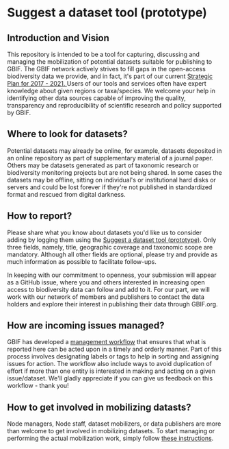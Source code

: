 # Suggest a dataset tool (prototype)

## Introduction and Vision
This repository is intended to be a tool for capturing, discussing and managing the mobilization of potential datasets suitable for publishing to GBIF. The GBIF network actively strives to fill gaps in the open-access biodiversity data we provide, and in fact, it's part of our current [Strategic Plan for 2017 - 2021. ](http://www.gbif.org/sites/default/files/documents/Approved_Strategic_Plan_2017-2021.pdf) Users of our tools and services often have expert knowledge about given regions or taxa/species. We welcome your help in identifying other data sources capable of improving the quality, transparency and reproducibility of scientific research and policy supported by GBIF.

## Where to look for datasets?
Potential datasets may already be online, for example, datasets deposited in an online repository as part of supplementary material of a journal paper. Others may be datasets generated as part of taxonomic research or biodiversity monitoring projects but are not being shared. In some cases the datasets may be offline, sitting on individual's or institutional hard disks or servers and could be lost forever if they're not published in standardized format and rescued from digital darkness.  

## How to report? 
Please share what you know about datasets you'd like us to consider adding by logging them using the [Suggest a dataset tool (prototype)](https://demo.gbif.org/tools/suggest-dataset). Only three fields, namely, title, geographic coverage and taxonomic scope are mandatory. Although all other fields are optional, please try and provide as much information as possible to facilitate follow-ups. 
  
In keeping with our commitment to openness, your submission will appear as a GitHub issue, where you and others interested in increasing open access to biodiversity data can follow and add to it. For our part, we will work with our network of members and publishers to contact the data holders and explore their interest in publishing their data through GBIF.org.

## How are incoming issues managed?

GBIF has developed a [management workflow](https://github.com/gbif/data-mobilization/wiki/ManagerInstructions) that ensures that what is reported here can be acted upon in a timely and orderly manner. Part of this process involves designating labels or tags to help in sorting and assigning issues for action. The workflow also include ways to avoid duplication of effort if more than one entity is interested in making and acting on a given issue/dataset. We'll gladly appreciate if you can give us feedback on this workflow - thank you!  

## How to get involved in mobilizing datasts?
Node managers, Node staff, dataset mobilizers, or data publishers are more than welcome to get involved in mobilizing datasets. To start managing or performing the actual mobilization work, simply follow [these instructions](https://github.com/gbif/data-mobilization/wiki/MobilizerInstructions).
